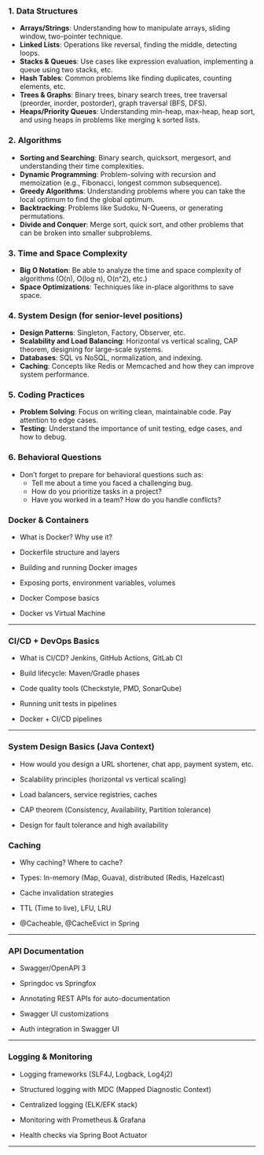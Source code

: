 ### 1. **Data Structures**

- **Arrays/Strings**: Understanding how to manipulate arrays, sliding window, two-pointer technique.
- **Linked Lists**: Operations like reversal, finding the middle, detecting loops.
- **Stacks & Queues**: Use cases like expression evaluation, implementing a queue using two stacks, etc.
- **Hash Tables**: Common problems like finding duplicates, counting elements, etc.
- **Trees & Graphs**: Binary trees, binary search trees, tree traversal (preorder, inorder, postorder), graph traversal (BFS, DFS).
- **Heaps/Priority Queues**: Understanding min-heap, max-heap, heap sort, and using heaps in problems like merging k sorted lists.

### 2. **Algorithms**

- **Sorting and Searching**: Binary search, quicksort, mergesort, and understanding their time complexities.
- **Dynamic Programming**: Problem-solving with recursion and memoization (e.g., Fibonacci, longest common subsequence).
- **Greedy Algorithms**: Understanding problems where you can take the local optimum to find the global optimum.
- **Backtracking**: Problems like Sudoku, N-Queens, or generating permutations.
- **Divide and Conquer**: Merge sort, quick sort, and other problems that can be broken into smaller subproblems.

### 3. **Time and Space Complexity**

- **Big O Notation**: Be able to analyze the time and space complexity of algorithms (O(n), O(log n), O(n^2), etc.)
- **Space Optimizations**: Techniques like in-place algorithms to save space.

### 4. **System Design (for senior-level positions)**

- **Design Patterns**: Singleton, Factory, Observer, etc.
- **Scalability and Load Balancing**: Horizontal vs vertical scaling, CAP theorem, designing for large-scale systems.
- **Databases**: SQL vs NoSQL, normalization, and indexing.
- **Caching**: Concepts like Redis or Memcached and how they can improve system performance.

### 5. **Coding Practices**

- **Problem Solving**: Focus on writing clean, maintainable code. Pay attention to edge cases.
- **Testing**: Understand the importance of unit testing, edge cases, and how to debug.

### 6. **Behavioral Questions**

- Don’t forget to prepare for behavioral questions such as:
    - Tell me about a time you faced a challenging bug.
    - How do you prioritize tasks in a project?
    - Have you worked in a team? How do you handle conflicts?
      
    



### **Docker & Containers**

- What is Docker? Why use it?
    
- Dockerfile structure and layers
    
- Building and running Docker images
    
- Exposing ports, environment variables, volumes
    
- Docker Compose basics
    
- Docker vs Virtual Machine
    

---

### **CI/CD + DevOps Basics**

- What is CI/CD? Jenkins, GitHub Actions, GitLab CI
    
- Build lifecycle: Maven/Gradle phases
    
- Code quality tools (Checkstyle, PMD, SonarQube)
    
- Running unit tests in pipelines
    
- Docker + CI/CD pipelines
    
    
---

### **System Design Basics (Java Context)**

- How would you design a URL shortener, chat app, payment system, etc.
    
- Scalability principles (horizontal vs vertical scaling)
    
- Load balancers, service registries, caches
    
- CAP theorem (Consistency, Availability, Partition tolerance)
    
- Design for fault tolerance and high availability
   



### **Caching**

- Why caching? Where to cache?
    
- Types: In-memory (Map, Guava), distributed (Redis, Hazelcast)
    
- Cache invalidation strategies
    
- TTL (Time to live), LFU, LRU
    
- @Cacheable, @CacheEvict in Spring
    

---

### **API Documentation**

- Swagger/OpenAPI 3
    
- Springdoc vs Springfox
    
- Annotating REST APIs for auto-documentation
    
- Swagger UI customizations
    
- Auth integration in Swagger UI
    

---

### **Logging & Monitoring**

- Logging frameworks (SLF4J, Logback, Log4j2)
    
- Structured logging with MDC (Mapped Diagnostic Context)
    
- Centralized logging (ELK/EFK stack)
    
- Monitoring with Prometheus & Grafana
    
- Health checks via Spring Boot Actuator
    

---
